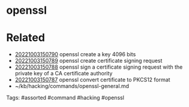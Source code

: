 # openssl

# Related
- [20221003150790](/zet/20221003150790/README.md) openssl create a key 4096 bits
- [20221003150789](/zet/20221003150789/README.md) openssl create certificate signing request
- [20221003150788](/zet/20221003150788/README.md) openssl sign a certificate signing request with the private key of a CA certificate authority
- [20221003150787](/zet/20221003150787/README.md) openssl convert certificate to PKCS12 format
- ~/kb/hacking/commands/openssl-general.md

Tags:
    #assorted #command #hacking #openssl

